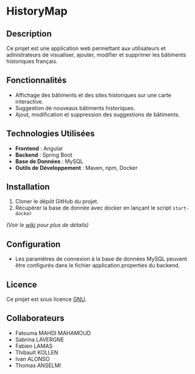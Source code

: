 # HistoryMap

## Description

Ce projet est une application web permettant aux utilisateurs et adinistrateurs de visualiser, ajouter, modifier et supprimer les bâtiments historiques français.

## Fonctionnalités

* Affichage des bâtiments et des sites historiques sur une carte interactive.
* Suggestion de nouveaux bâtiments historiques.
* Ajout, modification et suppression des suggestions de bâtiments.

## Technologies Utilisées
* **Frontend** : Angular
* **Backend** : Spring Boot
* **Base de Données** : MySQL
* **Outils de Développement** : Maven, npm, Docker

## Installation
1. Cloner le dépôt GitHub du projet.
2. Récupérer la base de donnée avec docker en lançant le script `start-docker`

_(Voir le [wiki](../../wiki) pour plus de détails)_

## Configuration
* Les paramètres de connexion à la base de données MySQL peuvent être configurés dans le fichier application.properties du backend.

## Licence
Ce projet est sous licence [GNU](./LICENSE).

## Collaborateurs
- Fatouma MAHDI MAHAMOUD
- Sabrina LAVERGNE
- Fabien LAMAS
- Thibault KOLLEN
- Ivan ALONSO
- Thomas ANSELMI
